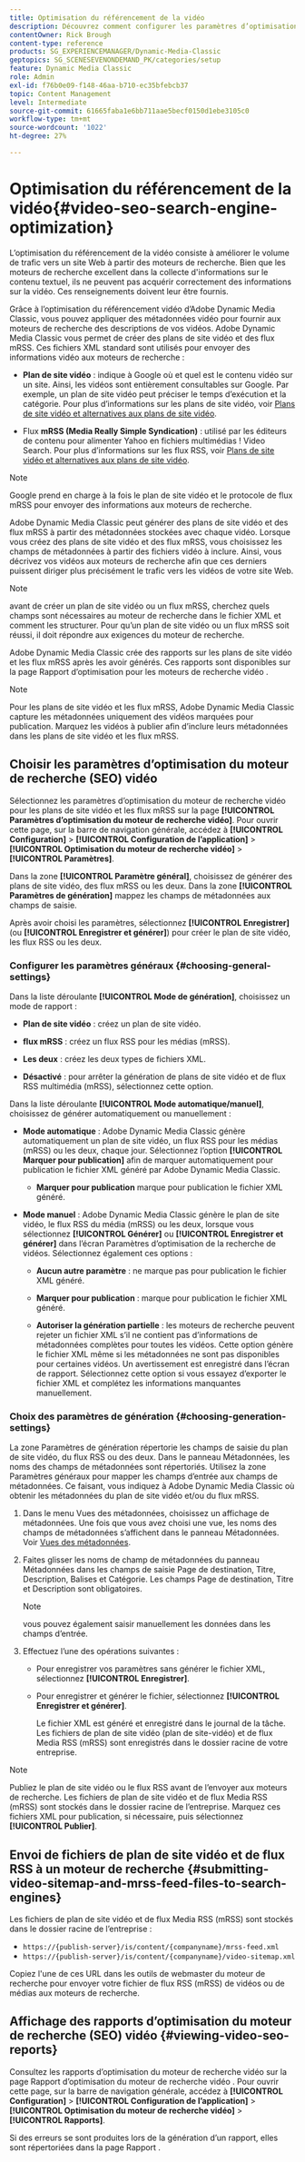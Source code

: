 ```yaml
---
title: Optimisation du référencement de la vidéo
description: Découvrez comment configurer les paramètres d’optimisation du moteur de recherche (SEO) vidéo dans Adobe Dynamic Media Classic.
contentOwner: Rick Brough
content-type: reference
products: SG_EXPERIENCEMANAGER/Dynamic-Media-Classic
geptopics: SG_SCENESEVENONDEMAND_PK/categories/setup
feature: Dynamic Media Classic
role: Admin
exl-id: f76b0e09-f148-46aa-b710-ec35bfebcb37
topic: Content Management
level: Intermediate
source-git-commit: 61665faba1e6bb711aae5becf0150d1ebe3105c0
workflow-type: tm+mt
source-wordcount: '1022'
ht-degree: 27%

---
```


# Optimisation du référencement de la vidéo{#video-seo-search-engine-optimization}

L’optimisation du référencement de la vidéo consiste à améliorer le volume de trafic vers un site Web à partir des moteurs de recherche. Bien que les moteurs de recherche excellent dans la collecte d&#39;informations sur le contenu textuel, ils ne peuvent pas acquérir correctement des informations sur la vidéo. Ces renseignements doivent leur être fournis.

Grâce à l’optimisation du référencement vidéo d’Adobe Dynamic Media Classic, vous pouvez appliquer des métadonnées vidéo pour fournir aux moteurs de recherche des descriptions de vos vidéos. Adobe Dynamic Media Classic vous permet de créer des plans de site vidéo et des flux mRSS. Ces fichiers XML standard sont utilisés pour envoyer des informations vidéo aux moteurs de recherche :

* **Plan de site vidéo** : indique à Google où et quel est le contenu vidéo sur un site. Ainsi, les vidéos sont entièrement consultables sur Google. Par exemple, un plan de site vidéo peut préciser le temps d’exécution et la catégorie. Pour plus d’informations sur les plans de site vidéo, voir [&#x200B; Plans de site vidéo et alternatives aux plans de site vidéo &#x200B;](https://developers.google.com/search/docs/crawling-indexing/sitemaps/video-sitemaps?visit_id=637558394348624754-567115452&rd=1).

* Flux **mRSS (Media Really Simple Syndication)** : utilisé par les éditeurs de contenu pour alimenter Yahoo en fichiers multimédias ! Video Search. Pour plus d’informations sur les flux RSS, voir [Plans de site vidéo et alternatives aux plans de site vidéo](https://developers.google.com/search/docs/crawling-indexing/sitemaps/video-sitemaps?visit_id=637558394348624754-567115452&rd=1).

>[!NOTE]
>
>Google prend en charge à la fois le plan de site vidéo et le protocole de flux mRSS pour envoyer des informations aux moteurs de recherche.

Adobe Dynamic Media Classic peut générer des plans de site vidéo et des flux mRSS à partir des métadonnées stockées avec chaque vidéo. Lorsque vous créez des plans de site vidéo et des flux mRSS, vous choisissez les champs de métadonnées à partir des fichiers vidéo à inclure. Ainsi, vous décrivez vos vidéos aux moteurs de recherche afin que ces derniers puissent diriger plus précisément le trafic vers les vidéos de votre site Web.

>[!NOTE]
>
>avant de créer un plan de site vidéo ou un flux mRSS, cherchez quels champs sont nécessaires au moteur de recherche dans le fichier XML et comment les structurer. Pour qu’un plan de site vidéo ou un flux mRSS soit réussi, il doit répondre aux exigences du moteur de recherche.

Adobe Dynamic Media Classic crée des rapports sur les plans de site vidéo et les flux mRSS après les avoir générés. Ces rapports sont disponibles sur la page Rapport d’optimisation pour les moteurs de recherche vidéo .

>[!NOTE]
>
>Pour les plans de site vidéo et les flux mRSS, Adobe Dynamic Media Classic capture les métadonnées uniquement des vidéos marquées pour publication. Marquez les vidéos à publier afin d’inclure leurs métadonnées dans les plans de site vidéo et les flux mRSS.

## Choisir les paramètres d’optimisation du moteur de recherche (SEO) vidéo

Sélectionnez les paramètres d’optimisation du moteur de recherche vidéo pour les plans de site vidéo et les flux mRSS sur la page **[!UICONTROL Paramètres d’optimisation du moteur de recherche vidéo]**. Pour ouvrir cette page, sur la barre de navigation générale, accédez à **[!UICONTROL Configuration]** > **[!UICONTROL Configuration de l’application]** > **[!UICONTROL Optimisation du moteur de recherche vidéo]** > **[!UICONTROL Paramètres]**.

Dans la zone **[!UICONTROL Paramètre général]**, choisissez de générer des plans de site vidéo, des flux mRSS ou les deux. Dans la zone **[!UICONTROL Paramètres de génération]** mappez les champs de métadonnées aux champs de saisie.

Après avoir choisi les paramètres, sélectionnez **[!UICONTROL Enregistrer]** (ou **[!UICONTROL Enregistrer et générer]**) pour créer le plan de site vidéo, les flux RSS ou les deux.

### Configurer les paramètres généraux {#choosing-general-settings}

Dans la liste déroulante **[!UICONTROL Mode de génération]**, choisissez un mode de rapport :

* **Plan de site vidéo** : créez un plan de site vidéo.

* **flux mRSS** : créez un flux RSS pour les médias (mRSS).

* **Les deux** : créez les deux types de fichiers XML.

* **Désactivé** : pour arrêter la génération de plans de site vidéo et de flux RSS multimédia (mRSS), sélectionnez cette option.

Dans la liste déroulante **[!UICONTROL Mode automatique/manuel]**, choisissez de générer automatiquement ou manuellement :

* **Mode automatique** : Adobe Dynamic Media Classic génère automatiquement un plan de site vidéo, un flux RSS pour les médias (mRSS) ou les deux, chaque jour. Sélectionnez l’option **[!UICONTROL Marquer pour publication]** afin de marquer automatiquement pour publication le fichier XML généré par Adobe Dynamic Media Classic.

   * **Marquer pour publication** marque pour publication le fichier XML généré.

* **Mode manuel** : Adobe Dynamic Media Classic génère le plan de site vidéo, le flux RSS du média (mRSS) ou les deux, lorsque vous sélectionnez **[!UICONTROL Générer]** ou **[!UICONTROL Enregistrer et générer]** dans l’écran Paramètres d’optimisation de la recherche de vidéos. Sélectionnez également ces options :

   * **Aucun autre paramètre** : ne marque pas pour publication le fichier XML généré.

   * **Marquer pour publication** : marque pour publication le fichier XML généré.

   * **Autoriser la génération partielle** : les moteurs de recherche peuvent rejeter un fichier XML s’il ne contient pas d’informations de métadonnées complètes pour toutes les vidéos. Cette option génère le fichier XML même si les métadonnées ne sont pas disponibles pour certaines vidéos. Un avertissement est enregistré dans l’écran de rapport. Sélectionnez cette option si vous essayez d’exporter le fichier XML et complétez les informations manquantes manuellement.

### Choix des paramètres de génération {#choosing-generation-settings}

La zone Paramètres de génération répertorie les champs de saisie du plan de site vidéo, du flux RSS ou des deux. Dans le panneau Métadonnées, les noms des champs de métadonnées sont répertoriés. Utilisez la zone Paramètres généraux pour mapper les champs d’entrée aux champs de métadonnées. Ce faisant, vous indiquez à Adobe Dynamic Media Classic où obtenir les métadonnées du plan de site vidéo et/ou du flux mRSS.

1. Dans le menu Vues des métadonnées, choisissez un affichage de métadonnées. Une fois que vous avez choisi une vue, les noms des champs de métadonnées s’affichent dans le panneau Métadonnées.
Voir [Vues des métadonnées](application-setup.md#metadata_views).
1. Faites glisser les noms de champ de métadonnées du panneau Métadonnées dans les champs de saisie Page de destination, Titre, Description, Balises et Catégorie. Les champs Page de destination, Titre et Description sont obligatoires.

   >[!NOTE]
   >
   >vous pouvez également saisir manuellement les données dans les champs d’entrée.

1. Effectuez l’une des opérations suivantes :

   * Pour enregistrer vos paramètres sans générer le fichier XML, sélectionnez **[!UICONTROL Enregistrer]**.
   * Pour enregistrer et générer le fichier, sélectionnez **[!UICONTROL Enregistrer et générer]**.

     Le fichier XML est généré et enregistré dans le journal de la tâche. Les fichiers de plan de site vidéo (plan de site-vidéo) et de flux Media RSS (mRSS) sont enregistrés dans le dossier racine de votre entreprise.

>[!NOTE]
>
>Publiez le plan de site vidéo ou le flux RSS avant de l’envoyer aux moteurs de recherche. Les fichiers de plan de site vidéo et de flux Media RSS (mRSS) sont stockés dans le dossier racine de l’entreprise. Marquez ces fichiers XML pour publication, si nécessaire, puis sélectionnez **[!UICONTROL Publier]**.

## Envoi de fichiers de plan de site vidéo et de flux RSS à un moteur de recherche {#submitting-video-sitemap-and-mrss-feed-files-to-search-engines}

Les fichiers de plan de site vidéo et de flux Media RSS (mRSS) sont stockés dans le dossier racine de l’entreprise :

* `https://{publish-server}/is/content/{companyname}/mrss-feed.xml`
* `https://{publish-server}/is/content/{companyname}/video-sitemap.xml`

Copiez l&#39;une de ces URL dans les outils de webmaster du moteur de recherche pour envoyer votre fichier de flux RSS (mRSS) de vidéos ou de médias aux moteurs de recherche.

## Affichage des rapports d’optimisation du moteur de recherche (SEO) vidéo {#viewing-video-seo-reports}

Consultez les rapports d’optimisation du moteur de recherche vidéo sur la page Rapport d’optimisation du moteur de recherche vidéo . Pour ouvrir cette page, sur la barre de navigation générale, accédez à **[!UICONTROL Configuration]** > **[!UICONTROL Configuration de l’application]** > **[!UICONTROL Optimisation du moteur de recherche vidéo]** > **[!UICONTROL Rapports]**.

Si des erreurs se sont produites lors de la génération d’un rapport, elles sont répertoriées dans la page Rapport .
